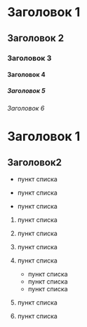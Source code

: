 # Заголовок 1
## Заголовок 2
### Заголовок 3
#### Заголовок 4
##### Заголовок 5
###### Заголовок 6

Заголовок 1
=

Заголовок2
-

* пункт списка
- пункт списка
+ пункт списка

1. пункт списка
2. пункт списка
3. пункт списка


1. пункт списка
    * пункт списка
    - пункт списка
    + пункт списка
3. пункт списка
4. пункт списка
